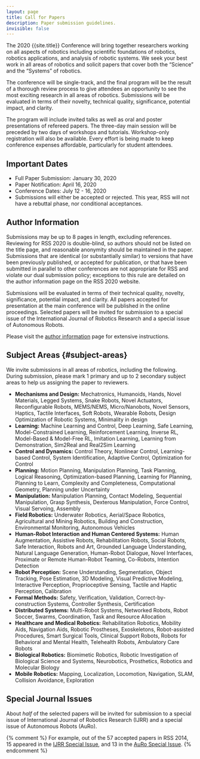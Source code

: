 ```yaml
---
layout: page
title: Call for Papers
description: Paper submission guidelines.
invisible: false
---
```

The 2020 {{site.title}} Conference will bring together researchers working on
all aspects of robotics including scientific foundations of robotics, robotics
applications, and analysis of robotic systems. We seek your best work in all
areas of robotics and solicit papers that cover both the “Science” and the
“Systems” of robotics.

The conference will be single-track, and the final program will be the result of
a thorough review process to give attendees an opportunity to see the most
exciting research in all areas of robotics. Submissions will be evaluated in
terms of their novelty, technical quality, significance, potential impact, and
clarity.

The program will include invited talks as well as oral and poster presentations
of refereed papers. The three-day main session will be preceded by two days of
workshops and tutorials. Workshop-only registration will also be
available. Every effort is being made to keep conference expenses affordable,
particularly for student attendees.

## Important Dates

* Full Paper Submission: January 30, 2020
* Paper Notification: April 16, 2020
* Conference Dates: July 12 - 16, 2020
* Submissions will either be accepted or rejected. This year, RSS will not have a rebuttal phase, nor conditional acceptances.


## Author Information

Submissions may be up to 8 pages in length, excluding references. Reviewing for
RSS 2020 is double-blind, so authors should not be listed on the title page, and
reasonable anonymity should be maintained in the paper. Submissions that are
identical (or substantially similar) to versions that have been previously
published, or accepted for publication, or that have been submitted in parallel
to other conferences are not appropriate for RSS and violate our dual submission
policy; exceptions to this rule are detailed on the author information page on
the RSS 2020 website.

Submissions will be evaluated in terms of their technical quality, novelty,
significance, potential impact, and clarity. All papers accepted for
presentation at the main conference will be published in the online
proceedings. Selected papers will be invited for submission to a special issue
of the International Journal of Robotics Research and a special issue of
Autonomous Robots.

Please visit the [author information]({{site.baseurl}}/information/authorinfo/) page for extensive instructions.

## Subject Areas {#subject-areas}

We invite submissions in all areas of robotics, including the
following. During submission, please mark 1 primary and up to 2
secondary subject areas to help us assigning the paper to reviewers.

* **Mechanisms and Design:** Mechatronics, Humanoids, Hands, Novel Materials, Legged Systems, Snake Robots, Novel Actuators, Reconfigurable Robots, MEMS/NEMS, Micro/Nanobots, Novel Sensors, Haptics, Tactile Interfaces, Soft Robots, Wearable Robots, Design Optimization of Robotic Systems, Minimality in design
* **Learning:** Machine Learning and Control, Deep Learning, Safe Learning, Model-Constrained Learning, Reinforcement Learning, Inverse RL, Model-Based & Model-Free RL, Imitation Learning, Learning from Demonstration, Sim2Real and Real2Sim Learning
* **Control and Dynamics:** Control Theory, Nonlinear Control, Learning-based Control, System Identification, Adaptive Control, Optimization for Control
* **Planning:** Motion Planning, Manipulation Planning, Task Planning, Logical Reasoning, Optimization-based Planning, Learning for Planning, Planning to Learn, Complexity and Completeness, Computational Geometry, Planning under Uncertainty
* **Manipulation:** Manipulation Planning, Contact Modeling, Sequential Manipulation, Grasp Synthesis, Dexterous Manipulation, Force Control, Visual Servoing, Assembly
* **Field Robotics:** Underwater Robotics, Aerial/Space Robotics, Agricultural and Mining Robotics, Building and Construction, Environmental Monitoring, Autonomous Vehicles
* **Human-Robot Interaction and Human Centered Systems:** Human Augmentation, Assistive Robots, Rehabilitation Robots, Social Robots, Safe Interaction, Robots and Art, Grounded Language Understanding, Natural Language Generation, Human-Robot Dialogue, Novel Interfaces, Proximate or Remote Human-Robot Teaming, Co-Robots, Intention Detection
* **Robot Perception:** Scene Understanding, Segmentation, Object Tracking, Pose Estimation, 3D Modeling, Visual Predictive Modeling, Interactive Perception, Proprioceptive Sensing, Tactile and Haptic Perception, Calibration
* **Formal Methods:** Safety, Verification, Validation, Correct-by-construction Systems, Controller Synthesis, Certification
* **Distributed Systems:** Multi-Robot Systems, Networked Robots, Robot Soccer, Swarms, Coordination, Task and Resource Allocation
* **Healthcare and Medical Robotics:** Rehabilitation Robotics, Mobility Aids, Navigation Aids, Robotic Prostheses, Exoskeletons, Robot-assisted Procedures, Smart Surgical Tools, Clinical Support Robots, Robots for Behavioral and Mental Health, Telehealth Robots, Ambulatory Care Robots
* **Biological Robotics:** Biomimetic Robotics, Robotic Investigation of Biological Science and Systems, Neurobotics, Prosthetics, Robotics and Molecular Biology
* **Mobile Robotics:** Mapping, Localization, Locomotion, Navigation, SLAM, Collision Avoidance, Exploration


## Special Journal Issues

About _half_ of the selected papers will be invited for submission to a special issue of International Journal of Robotics Research (IJRR) and a special issue of Autonomous Robots (AuRo).

{% comment %}
For example, out of the 57 accepted papers in RSS 2014, 15 appeared in the [IJRR Special Issue](http://ijr.sagepub.com/content/35/1-3.toc), and 13 in the [AuRo Special Issue](http://link.springer.com/journal/10514/39/3/page/1).
{% endcomment %}
